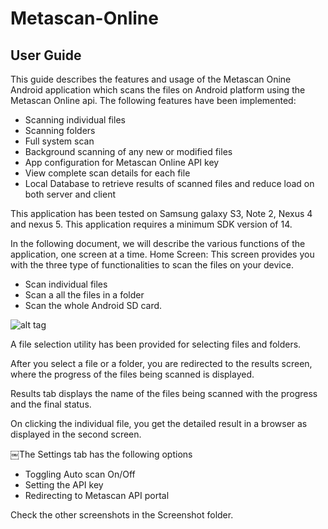 Metascan-Online
===============
User Guide
-----------
This guide describes the features and usage of the Metascan Onine Android application which scans the files on Android platform using the Metascan Online api. 
The following features have been implemented:

- Scanning individual files
- Scanning folders
- Full system scan
- Background scanning of any new or modified files 
- App configuration for Metascan Online API key 
- View complete scan details for each file
- Local Database to retrieve results of scanned files and reduce load on both server and client

This application has been tested on Samsung galaxy S3, Note 2, Nexus 4 and nexus 5.
This application requires a minimum SDK version of 14.

In the following document, we will describe the various functions of the application, one screen at a time.
Home Screen: This screen provides you with the three type of functionalities to scan the files on your device.

- Scan individual files
- Scan a all the files in a folder
- Scan the whole Android SD card.

![alt tag](https://github.com/tanmaygarg/Metascan-Online/blob/master/Screenshots/Snap.jpeg)

A file selection utility has been provided for selecting files and folders.

After you select a file or a folder, you are redirected to the results screen, where the progress of the files being scanned is displayed.

Results tab displays the name of the files being scanned with the progress and the final status.

On clicking the individual file, you get the detailed result in a browser as displayed in the second screen.

￼The Settings tab has the following options

- Toggling Auto scan On/Off
- Setting the API key
- Redirecting to Metascan API portal

Check the other screenshots in the Screenshot folder.
